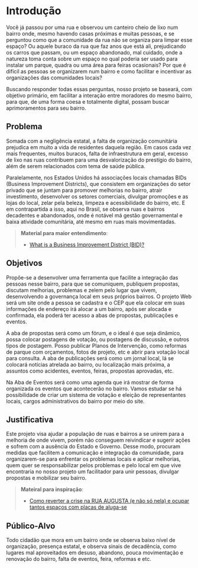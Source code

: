 # Introdução

Você já passou por uma rua e observou um canteiro cheio de lixo num bairro onde, mesmo havendo casas próximas e muitas pessoas, e se perguntou como que a comunidade da rua não se organiza para limpar esse espaço? Ou aquele buraco da rua que faz anos que está ali, prejudicando os carros que passam, ou um espaço abandonado, mal cuidado, onde a natureza toma conta sobre um espaço no qual poderia ser usado para instalar um parque, quadra ou uma área para feiras ocasionais? Por que é difícil as pessoas se organizarem num bairro e como facilitar e incentivar as organizações das comunidades locais?  

Buscando responder todas essas perguntas, nosso projeto se baseará, com objetivo primário, em facilitar a interação entre moradores do mesmo bairro, para que, de uma forma coesa e totalmente digital, possam buscar aprimoramentos para seu bairro. 

## Problema

Somada com a negligência estatal, a falta de organização comunitária prejudica em muito a vida de residentes daquela região. Em casos cada vez mais frequentes, muitos buracos, falta de infraestrutura em geral, excesso de lixo nas ruas contribuem para uma desvalorização do prestígio do bairro, além de serem relacionados com tema de saúde pública. 

Paralelamente, nos Estados Unidos há associações locais chamadas BIDs (Business Improvement Districts), que consistem em organizações do setor privado que se juntam para promover melhorias no bairro, atrair investimento, desenvolver os setores comerciais, divulgar promoções e as lojas do local, zelar pela beleza, limpeza e acessibilidade do bairro, etc.
E em contrapartida a isso, aqui no Brasil, se observa ruas e bairros decadentes e abandonados, onde é notável má gestão governamental e baixa atividade comunitária, até mesmo em ruas mais movimentadas.

> **Material para maior entendimento**:
> - [What is a Business Improvement District (BID)?](https://www.youtube.com/watch?v=MNb3ieOp_Ec&ab_channel=GFSB)

## Objetivos

Propõe-se a desenvolver uma ferramenta que facilite a integração das pessoas nesse bairro, para que se comuniquem, publiquem propostas, discutam melhorias, problemas e zelem pelo lugar que vivem, desenvolvendo a governança local em seus próprios bairros.
O projeto Web será um site onde a pessoa se cadastra e o CEP que ela colocar em suas informações de endereço irá alocar a um bairro, após ser alocada e confirmada, ela poderá ter acesso a abas de propostas, publicações e eventos.

A aba de propostas será como um fórum, e o ideal é que seja dinâmico, possa colocar postagens de votação, ou postagens de discussão, e outros tipos de postagem.
Posso publicar Planos de Intervenção, como reformas de parque com orçamentos, fotos de projeto, etc e abrir para votação local para consulta.
A aba de publicações será como um jornal local, lá se colocará notícias atrelada ao bairro, ou localização mais próxima, a assuntos como acidentes, eventos, feiras, propostas aprovadas, etc.

Na Aba de Eventos será como uma agenda que irá mostrar de forma organizada os eventos que acontecerão no bairro.
Vamos estudar se há possibilidade de criar um sistema de votação e eleição de representantes locais, cargos administrativos do bairro por meio do site.

## Justificativa

Este projeto visa ajudar a população de ruas e bairros a se unirem para a melhoria de onde vivem, porém não conseguem reivindicar e sugerir ações e sofrem com a ausência do Estado e Governo. Desse modo, procuram medidas que facilitem a comunicação e integração da comunidade, para organizarem-se para enfrentar os problemas locais e aplicar melhorias, quem quer se responsabilizar pelos problemas e pelo local em que vive encontraria no nosso projeto um facilitador para unir pessoas, divulgar propostas e mobilizar seu bairro.

> **Mateiral para inspiração**:
> - [Como reverter a crise na RUA AUGUSTA (e não só nela) e ocupar tantos espaços com placas de aluga-se](https://youtu.be/QsHJraQOgAQ)

## Público-Alvo

Todo cidadão que mora em um bairro onde se observa baixo nível de organização, presença estatal, e observa sinais de decadência, como lugares mal aproveitados em desuso, abandono, pouca movimentação e renovação do bairro, falta de eventos, feira, reformas e etc.
